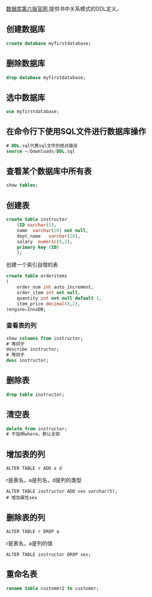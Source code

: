 [数据库第六版官网](https://www.db-book.com/db6/lab-dir/sample_tables-dir/index.html),提供书中关系模式的DDL定义。
## 创建数据库
```sql
create database myfirstdatabase;
```
## 删除数据库
```sql
drop database myfirstdatabase;
```
## 选中数据库
```sql
use myfirstdatabase;
```
## 在命令行下使用SQL文件进行数据库操作
```sql
# DDL.sql代表sql文件的绝对路径
source ~/Downloads/DDL.sql
```
## 查看某个数据库中所有表
```sql
show tables;
```
## 创建表
```sql
create table instructor
    (ID	varchar(5), 
    name  varchar(20) not null, 
    dept_name	varchar(20), 
    salary	numeric(8,2),
    primary key (ID)
    );
```
创建一个索引自增的表
```sql
create table orderitems
(
    order_num int auto_increment,
    order_item int not null,
    quantity int not null default 1,
    item_price decimal(8,2),
)engine=InnoDB;
```

### 查看表的列
```sql
show columns from instructor;
# 等同于
describe instructor;
# 等同于
desc instructor;
```
## 删除表
```sql
drop table instructor;
```

## 清空表

```sql
delete from instructor;
# 不指明where，默认全部
```
## 增加表的列
    ALTER TABLE r ADD a d
r是表名，a是列名，d是列的类型   

    ALTER TABLE instructor ADD sex varchar(5);
    # 增加属性sex
## 删除表的列
    ALTER TABLE r DROP a
r是表名，a是列的值   

    ALTER TABLE instructor DROP sex;

## 重命名表
```sql
rename table customer2 to customer;
```
